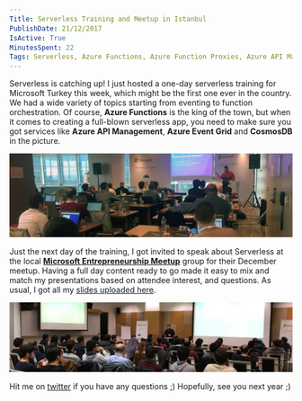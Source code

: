 ```yaml
---
Title: Serverless Training and Meetup in Istanbul
PublishDate: 21/12/2017
IsActive: True
MinutesSpent: 22
Tags: Serverless, Azure Functions, Azure Function Proxies, Azure API Management, Azure CosmosDB, Azure Event Grid, Azure Event Hubs, Azure Function Filters
---
```


Serverless is catching up! I just hosted a one-day serverless training for Microsoft Turkey this week, which might be the first one ever in the country.  We had a wide variety of topics starting from eventing to function orchestration. Of course, **Azure Functions** is the king of the town, but when it comes to creating a full-blown serverless app, you need to make sure you got services like **Azure API Management**, **Azure Event Grid** and **CosmosDB** in the picture. 

![Microsoft Turkey Serverless Training](media/Serverless-Training-and-Meetup-Istanbul/IMG_3415.JPG)

Just the next day of the training, I got invited to speak about Serverless at the local **[Microsoft Entrepreneurship Meetup](https://www.meetup.com/tr-TR/Microsoft-Giri%C5%9Fimcilik-Bulu%C5%9Fmalar%C4%B1/events/245660722/?eventId=245660722)** group for their December meetup. Having a full day content ready to go made it easy to mix and match my presentations based on attendee interest, and questions. As usual, I got all my [slides uploaded here](http://daron.me/decks ). 

![Serverless at Microsoft Entrepreneurship Meetup December 2017](media/Serverless-Training-and-Meetup-Istanbul/IMG_3445.JPG)

Hit me on [twitter](https://twitter.com/daronyondem) if you have any questions ;) Hopefully, see you next year ;)
